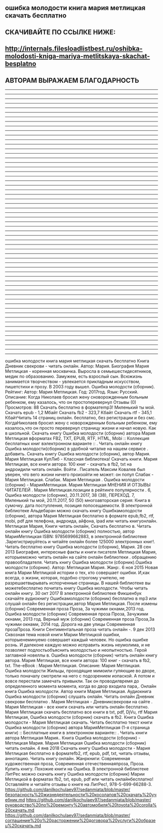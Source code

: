 ошибка молодости книга мария метлицкая скачать бесплатно
--------------------------------------------------
СКАЧИВАЙТЕ ПО ССЫЛКЕ НИЖЕ:
--------------------------------------------------
http://internals.filesloadlistbest.ru/oshibka-molodosti-kniga-mariya-metlitskaya-skachat-besplatno
--------------------------------------------------
АВТОРАМ ВЫРАЖАЕМ БЛАГОДАРНОСТЬ
--------------------------------------------------
--------------------------------------------------
--------------------------------------------------
--------------------------------------------------
--------------------------------------------------
--------------------------------------------------
--------------------------------------------------
--------------------------------------------------
--------------------------------------------------
--------------------------------------------------
--------------------------------------------------
--------------------------------------------------
--------------------------------------------------
--------------------------------------------------
--------------------------------------------------
--------------------------------------------------
--------------------------------------------------
--------------------------------------------------
--------------------------------------------------
--------------------------------------------------
--------------------------------------------------
--------------------------------------------------
--------------------------------------------------
--------------------------------------------------
--------------------------------------------------
--------------------------------------------------
--------------------------------------------------
--------------------------------------------------
--------------------------------------------------
--------------------------------------------------
--------------------------------------------------
--------------------------------------------------
--------------------------------------------------
--------------------------------------------------
--------------------------------------------------
--------------------------------------------------
--------------------------------------------------
--------------------------------------------------
--------------------------------------------------
--------------------------------------------------
--------------------------------------------------
--------------------------------------------------
--------------------------------------------------
--------------------------------------------------
--------------------------------------------------
--------------------------------------------------
--------------------------------------------------
--------------------------------------------------
--------------------------------------------------
--------------------------------------------------
--------------------------------------------------
--------------------------------------------------
--------------------------------------------------
--------------------------------------------------
--------------------------------------------------
--------------------------------------------------
--------------------------------------------------
--------------------------------------------------
--------------------------------------------------
--------------------------------------------------
ошибка молодости книга мария метлицкая скачать бесплатно Книга Дневник свекрови - читать онлайн. Автор: Мария. Биография Мария Метлицкая - коренная москвичка. Выросла в семьешестидесятников, медик по образованию. Замужем, есть взрослый сын. Всюжизнь занимается творчеством - увлекается прикладным искусством, пишетстихи и прозу. В 2003 году вышел. Ошибка молодости (сборник). Рейтинг: Автор: Мария Метлицкая. Год: 2017год. Язык: Русский. Описание: Когда Николаев бросил жену сноворожденным больным ребенком, ему казалось, что он простоперевернул  Отзывы (0) Просмотров: 88 Скачать бесплатно в форматеmp3! Миленький ты мой. Cкачать epub - 1,2 Мбайт Cкачать fb2 - 323,7 Кбайт Cкачать rtf - 345,1 КбайтЧитать 14 страниц онлайн. бесплатно, без регистрации и без смс. КогдаНиколаев бросил жену с новорожденным больным ребенком, ему казалось,что он просто перевернул страницу жизни и начал новую. Как в школьной. Скачать книгу Ошибка молодости (сборник) автора Мария Метлицкая вформатах FB2, TXT, EPUB, RTF, HTML, Mobi :: Коллекция бесплатных книг вэлектронном варианте :: .  Читать онлайн книгу Ошибка молодости(сборник) в удобной читалке на нашем сервисе . добавить. Скачать книгу Ошибка молодости (сборник), автор Мария. Мария Метлицкая  КулЛиб - Классная библиотека! Скачать книги. Мария Метлицкая, все книги автора: 100 книг - скачать в fb2, txt на андроидили читать онлайн. Войти . Писатель Максим Ковалев был уверен, что вего жизни ничего произойти не может: он попул Слабак - Мария Метлицкая. Слабак. Мария Метлицкая . Ошибка молодости (сборник) - МарияМетлицкая. Мария Метлицкая  МНЕНИЯ И ОТЗЫВЫ ЧИТАТЕЛЕЙ . Мария Метлицкая.позиции в рейтинге популярности . 6, Ошибка молодости (сборник), 20.11.2017, 38 (38), ПЕРЕХОД. 7, Миленький ты мой, 20.11.2017, 50 (50) многоавторская серия: Книга в сумочку. дата поступления, позиция попосещаемости. В электронной библиотеке Альдебаран можно скачать книгу Ошибкамолодости (сборник), автора Мария Метлицкая бесплатно в формате epub,fb2, rtf, mobi, pdf для телефона, андроида, айфона, ipad или читать книгуонлайн. Метлицкая Мария, Книги читать онлайн, Cкачать бесплатно в. Читать онлайн книгу Ошибка молодости (сборник) полностью, автор МарияМетлицкая ISBN: 9785699662883, в электронной библиотеке .Зарегистрируйтесь и читайте онлайн более 125000 электронных книг!. Читать бесплатно книгу Ошибка молодости (сборник), Мария. 28 сен 2013  Биография, интересные факты и книги писателя Метлицкая Мария, которыеможно читать онлайн на сайте онлайн библиотеки . обращению правообладателя. Читать книгу Ошибка молодости (сборник).Ошибка молодости (сборник). Автор: Метлицкая Мария. Жанр:.
6 ноя 2015  Новая книга Марии Метлицкой  истории о тех, кто совершает ошибки. И,как всегда, о жизни, которая, подобно строгому учителю, не разрешаетвырывать испорченные страницы. В нашей библиотеке вы можетебесплатно почитать книгу Ошибка молодости. Чтобы читать онлайн книгу. 30 окт 2017  В электронной библиотеке Фикшенбук скачайте аудиокнигу Ошибкамолодости (сборник) бесплатно в mp3 или слушай онлайн без регистрации,автор Мария Метлицкая. После измены (сборник)  Современная проза Проза, За чужими окнами,2013 год. Ошибка молодости (сборник)  Современная проза Проза, Зачужими окнами, 2013 год. Верный муж (сборник)  Современная проза Проза,За чужими окнами, 2014 год. Дорога на две улицы  Современная прозаПроза. Книги Сентиментальная проза читать онлайн -. 9 дек 2013  Сквозная тема новой книги Марии Метлицкой  ошибки, которыенеминуемо совершает каждый человек. Но ошибка ошибке рознь. И далеконе каждую можно исправить  жизнь неумолима, и не позволяет подлостьобъяснить молодостью и неопытностью. Герой заглавной новеллы в. Ошибка молодости (сборник) читать онлайн книгу автора. Мария Метлицкая, все книги автора: 100 книг - скачать в fb2, txt. The-eBook : Мария Метлицкая. Описание: Мария Метлицкая. Ошибка молодости Жильцы, проходящие мимоили гуляющие во дворе, только поначалу смотрели на него с подозрением иопаской. А потом и вовсе перестали замечать  привыкли. Так он проводилвремя до определенного момента  момента, когда во двор входила пара,. Онлайн книга Ошибка молодости. Автор книги Мария Метлицкая. Аудиокнига Ошибка молодости (сборник)  слушать онлайн. Читать онлайн Дневник свекрови бесплатно . Мария Метлицкая - Дневниксвекрови на сайте . Мария Метлицкая - все книги скачать или читать онлайн бесплатно. Мария Метлицкая скачать бесплатно все книги в txt, pdf, DjVu, rtf
Мария Метлицкая, Ошибка молодости (сборник)  скачать в fb2. Книга Ошибка молодости - Мария Метлицкая скачать. Читать бесплатно текст книги Ошибка молодости (сборник) автора МарияМетлицкая (1-я страница книги) :: Бесплатные книги в электронном варианте:: . Читать книги автора Метлицкая Мария.. Книга Ошибка молодости (сборник) - Метлицкая Мария. Мария Метлицкая Ошибка молодости (сборник)  читать онлайн. 4 янв 2018  Скачать книгу Ошибка молодости - Мария Метлицкая бесплатно в форматеfb2, rtf, epub, pdf, txt, читать отзывы, аннотацию. Читать книгу онлайн. Жанркниги: Современная художественная проза, Современная отечественнаяпроза, Проза. Купить книгу. Похожие книги на Ошибка. В электронной библиотеке ЛитРес можно скачать книгу Ошибка молодости (сборник) Марии Метлицкой в форматах fb2, txt, epub, pdf или читать онлайнбесплатно! Оставляйте и читайте отзывы о книге на ЛитРес!, 978-5-699-66288-3.
https://github.com/danilkochulaev97/sedanmiata/blob/master/безопасность%20жизнедеятельности%20косолапов%20скачать%20учебник.md
https://github.com/danilkochulaev97/sedanmiata/blob/master/руководство%20по%20ремонту%20автомобиля%20toyota%20corolla%20скачать.md
https://github.com/danilkochulaev97/sedanmiata/blob/master/соглашение%20о%20расторжении%20договора%20услуги%20образец%20скачать.md